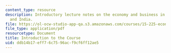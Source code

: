 ```yaml
---
content_type: resource
description: Introductory lecture notes on the economy and business in modern China
  and India.
file: https://ol-ocw-studio-app-qa.s3.amazonaws.com/courses/15-225-economy-and-business-in-modern-china-and-india-spring-2008/ddb14b17eff76c7596acf9cf6ff12ae5_lecture1.pdf
file_type: application/pdf
resourcetype: Document
title: Introduction to the Course
uid: ddb14b17-eff7-6c75-96ac-f9cf6ff12ae5
---
```

